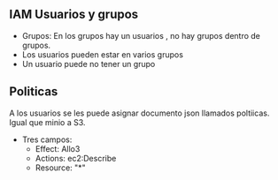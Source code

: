 ## IAM Usuarios y grupos

- Grupos: En los grupos hay un usuarios , no hay grupos dentro de grupos.
- Los usuarios pueden estar en varios grupos
- Un usuario puede no tener un grupo

## Politicas 

A los usuarios se les puede asignar documento json llamados poltiicas. Igual que minio a S3.

- Tres campos:
    - Effect: Allo3
    - Actions: ec2:Describe
    - Resource: "*"


